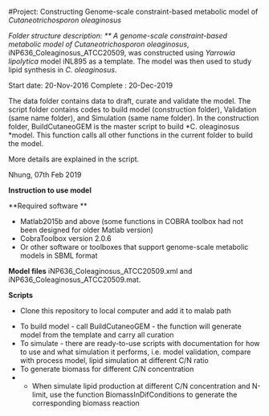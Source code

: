 #Project: Constructing Genome-scale constraint-based metabolic model of *Cutaneotrichosporon oleaginosus* 

**Folder structure description: **
A genome-scale constraint-based metabolic model of* Cutaneotrichosporon oleaginosus*, iNP636_Coleaginosus_ATCC20509, was constructed using *Yarrowia lipolytica* model iNL895 as a template. 
The model was then used to study lipid synthesis in *C. oleaginosus*.

Start date: 20-Nov-2016
Complete : 20-Dec-2019

The data folder contains data to draft, curate and validate the model. 
The script folder contains codes to build model (construction folder), Validation (same name folder), and Simulation (same name folder). 
In the construction folder, BuildCutaneoGEM is the master script to build *C. oleaginosus *model. This function calls all other functions in the current folder to build the model.

More details are explained in the script. 

Nhung, 07th Feb 2019

**Instruction to use model**

**Required software **


*  Matlab2015b and above (some functions in COBRA toolbox had not been designed for older Matlab version)
*  CobraToolbox version 2.0.6
*  Or other software or toolboxes that support genome-scale metabolic models in SBML format

**Model files**
iNP636_Coleaginosus_ATCC20509.xml and iNP636_Coleaginosus_ATCC20509.mat. 

**Scripts**
- Clone this repository to local computer and add it to malab path
* To build model  - call BuildCutaneoGEM - the function will generate model from the template and carry all curation 
* To simulate - there are ready-to-use scripts with documentation for how to use and what simulation it performs, i.e. model validation, compare with process model, lipid simulation at different C/N ratio
* To generate biomass for different C/N concentration
* - When simulate lipid production at different C/N concentration and N-limit, use the function BiomassInDifConditions to generate the corresponding biomass reaction 
